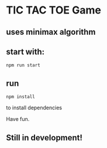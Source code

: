 # TIC TAC TOE Game

## uses minimax algorithm

## start with:

```
npm run start
```

## run

```
npm install
```
to install dependencies

Have fun.

## Still in development!